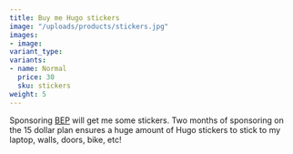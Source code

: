 ```yaml
---
title: Buy me Hugo stickers
image: "/uploads/products/stickers.jpg"
images:
- image:
variant_type:
variants:
- name: Normal
  price: 30
  sku: stickers
weight: 5
---
```


Sponsoring [BEP](https://github.com/sponsors/bep) will get me some stickers. Two months of sponsoring on the 15 dollar plan ensures a huge amount of Hugo stickers to stick to my laptop, walls, doors, bike, etc!